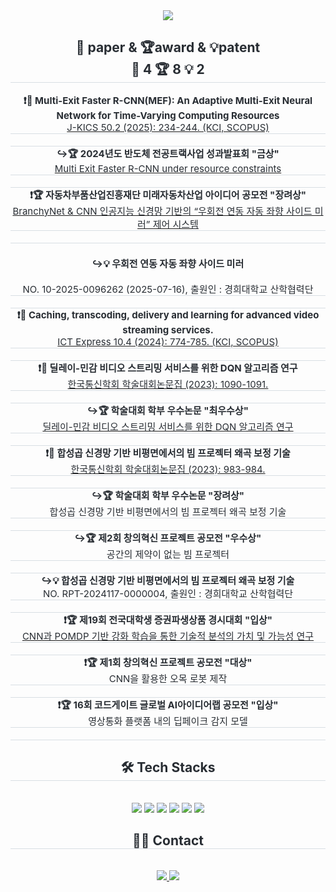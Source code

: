 <div align= "center">
    <img src="https://capsule-render.vercel.app/api?type=rounded&color=fdc158&height=150&text=hskim%20:%20Hyeonsu%20Kim&animation=&fontColor=ffffff&fontSize=40" />
    </div>
    <div align= "center"> 
    <h2 style="border-bottom: 1px solid #d8dee4; color: #282d33;"> 📝 paper  &  🏆award  &  💡patent <br/> 📝 4     🏆 8     💡 2 </h2> 
        <div style="font-weight: 700; font-size: 15px; text-align: center; color: #282d33;"> ❗📝 Multi-Exit Faster R-CNN(MEF): An Adaptive Multi-Exit Neural Network for Time-Varying Computing Resources </div> 
        <a href="https://www.dbpia.co.kr/Journal/articleDetail?nodeId=NODE12077539" target="_blank">
        <div style="border-bottom: 1px solid #d8dee4; font-size: 15px; text-align: center; color: #282d33;"> J-KICS 50.2 (2025): 234-244. (KCI, SCOPUS) </div>
        </a>
        <div style="border-bottom: 1px solid #d8dee4; font-size: 15px; text-align: center; color: #282d33;">   <br>   </div>
        <div style="font-weight: 700; font-size: 15px; text-align: center; color: #282d33;"> ↪️🏆 2024년도 반도체 전공트랙사업 성과발표회 "금상" </div> 
        <a href="https://github.com/GooDongWoo/branchy_fast_r_cnn_net" target="_blank">
        <div style="border-bottom: 1px solid #d8dee4; font-size: 15px; text-align: center; color: #282d33;"> Multi Exit Faster R-CNN under resource constraints </div> 
        </a>        
        <div style="border-bottom: 1px solid #d8dee4; font-size: 15px; text-align: center; color: #282d33;">   <br>   </div>        
        <div style="font-weight: 700; font-size: 15px; text-align: center; color: #282d33;"> ❗🏆 자동차부품산업진흥재단 미래자동차산업 아이디어 공모전 "장려상" </div> 
        <a href="https://github.com/hskim0584/branchy_net_cnn_Automatic_leftturn_sidemirror" target="_blank">
        <div style="border-bottom: 1px solid #d8dee4; font-size: 15px; text-align: center; color: #282d33;"> BranchyNet & CNN 인공지능 신경망 기반의 “우회전 연동 자동 좌향 사이드 미러” 제어 시스템 </div> 
        </a>
        <div style="border-bottom: 1px solid #d8dee4; font-size: 15px; text-align: center; color: #282d33;">   <br>   </div>
        <h4 style="font-weight: 700; font-size: 15px; text-align: center; color: #282d33;"> ↪️💡 우회전 연동 자동 좌향 사이드 미러 </h4> 
        <div style="border-bottom: 1px solid #d8dee4; font-size: 15px; text-align: center; color: #282d33;"> NO. 10-2025-0096262 (2025-07-16), 출원인 : 경희대학교 산학협력단 </div>         
        <div style="border-bottom: 1px solid #d8dee4; font-size: 15px; text-align: center; color: #282d33;">   <br>   </div>
        <div style="font-weight: 700; font-size: 15px; text-align: center; color: #282d33;"> ❗📝 Caching, transcoding, delivery and learning for advanced video streaming services. </div> 
        <a href="https://www.sciencedirect.com/science/article/pii/S2405959524000626" target="_blank">
        <div style="border-bottom: 1px solid #d8dee4; font-size: 15px; text-align: center; color: #282d33;"> ICT Express 10.4 (2024): 774-785. (KCI, SCOPUS) </div>
        </a>
        <div style="border-bottom: 1px solid #d8dee4; font-size: 15px; text-align: center; color: #282d33;">  <br> </div>
        <div style="font-weight: 700; font-size: 15px; text-align: center; color: #282d33;"> ❗📝 딜레이-민감 비디오 스트리밍 서비스를 위한 DQN 알고리즘 연구 </div> 
        <a href="https://www.dbpia.co.kr/Journal/articleDetail?nodeId=NODE11227755" target="_blank">
        <div style="border-bottom: 1px solid #d8dee4; font-size: 15px; text-align: center; color: #282d33;"> 한국통신학회 학술대회논문집 (2023): 1090-1091.</div>
        </a>
        <div style="border-bottom: 1px solid #d8dee4; font-size: 15px; text-align: center; color: #282d33;">   <br> </div>
        <div style="font-weight: 700; font-size: 15px; text-align: center; color: #282d33;"> ↪️🏆 학술대회 학부 우수논문 "최우수상" </div>
        <a href="https://github.com/hskim0584/DQN_Delay-Sensitive_video_streaming_service/tree/main" target="_blank">
        <div style="border-bottom: 1px solid #d8dee4; font-size: 15px; text-align: center; color: #282d33;"> 딜레이-민감 비디오 스트리밍 서비스를 위한 DQN 알고리즘 연구 </div> 
        </a>
        <div style="border-bottom: 1px solid #d8dee4; font-size: 15px; text-align: center; color: #282d33;">   <br> </div>
        <div style="font-weight: 700; font-size: 15px; text-align: center; color: #282d33;"> ❗📝 합성곱 신경망 기반 비평면에서의 빔 프로젝터 왜곡 보정 기술 </div> 
        <a href="https://www.dbpia.co.kr/Journal/articleDetail?nodeId=NODE11667616" target="_blank">
        <div style="border-bottom: 1px solid #d8dee4; font-size: 15px; text-align: center; color: #282d33;"> 한국통신학회 학술대회논문집 (2023): 983-984.</div>
        </a>
        <div style="border-bottom: 1px solid #d8dee4; font-size: 15px; text-align: center; color: #282d33;">   <br>  </div>
        <div style="font-weight: 700; font-size: 15px; text-align: center; color: #282d33;"> ↪️🏆 학술대회 학부 우수논문 "장려상" </div> 
        <div style="border-bottom: 1px solid #d8dee4; font-size: 15px; text-align: center; color: #282d33;"> 합성곱 신경망 기반 비평면에서의 빔 프로젝터 왜곡 보정 기술 </div> 
        <div style="border-bottom: 1px solid #d8dee4; font-size: 15px; text-align: center; color: #282d33;">   <br>   </div>
        <div style="font-weight: 700; font-size: 15px; text-align: center; color: #282d33;"> ↪️🏆 제2회 창의혁신 프로젝트 공모전 "우수상" </div> 
        <div style="border-bottom: 1px solid #d8dee4; font-size: 15px; text-align: center; color: #282d33;"> 공간의 제약이 없는 빔 프로젝터</div> 
        <div style="border-bottom: 1px solid #d8dee4; font-size: 15px; text-align: center; color: #282d33;">   <br>   </div>
        <div style="font-weight: 700; font-size: 15px; text-align: center; color: #282d33;"> ↪️💡 ﻿합성곱 신경망 기반 비평면에서의 빔 프로젝터 왜곡 보정 기술 </div> 
        <div style="border-bottom: 1px solid #d8dee4; font-size: 15px; text-align: center; color: #282d33;"> NO. RPT-2024117-0000004, 출원인 : 경희대학교 산학협력단 </div> 
        <div style="border-bottom: 1px solid #d8dee4; font-size: 15px; text-align: center; color: #282d33;">   <br>   </div>
        <div style="font-weight: 700; font-size: 15px; text-align: center; color: #282d33;"> ❗🏆 제19회 전국대학생 증권파생상품 경시대회 "입상" </div> 
        <a href="https://github.com/hskim0584/DQN_based_BTC_Trading_Algorithm" target="_blank">
        <div style="border-bottom: 1px solid #d8dee4; font-size: 15px; text-align: center; color: #282d33; "> CNN과 POMDP 기반 강화 학습을 통한 기술적 분석의 가치 및 가능성 연구 </div></a>
        <div style="border-bottom: 1px solid #d8dee4; font-size: 15px; text-align: center; color: #282d33;">  <br>   </div>
        <div style="font-weight: 700; font-size: 15px; text-align: center; color: #282d33;"> ❗🏆 제1회 창의혁신 프로젝트 공모전 "대상" </div> 
        <div style="border-bottom: 1px solid #d8dee4; font-size: 15px; text-align: center; color: #282d33;"> CNN을 활용한 오목 로봇 제작 </div> 
        <div style="border-bottom: 1px solid #d8dee4; font-size: 15px; text-align: center; color: #282d33;">  <br>   </div>
        <div style="font-weight: 700; font-size: 15px; text-align: center; color: #282d33;"> ❗🏆 16회 코드게이트 글로벌 AI아이디어랩 공모전 "입상" </div> 
        <div style="border-bottom: 1px solid #d8dee4; font-size: 15px; text-align: center; color: #282d33;"> 영상통화 플랫폼 내의 딥페이크 감지 모델 </div> 
        <div style="border-bottom: 1px solid #d8dee4; font-size: 15px; text-align: center; color: #282d33;">   <br>  </div>
    </div>
    <div align= "center">
    <h2 style="border-bottom: 1px solid #d8dee4; color: #282d33;"> 🛠️ Tech Stacks </h2> <br> 
    <div style="margin: 0 auto; text-align: center;" align= "center"> <img src="https://img.shields.io/badge/Python-3776AB?style=flat&logo=Python&logoColor=white">
          <img src="https://img.shields.io/badge/PyTorch-EE4C2C?style=flat&logo=PyTorch&logoColor=white">
          <img src="https://img.shields.io/badge/Tensorflow-FF6F00?style=flat&logo=Tensorflow&logoColor=white">
          <img src="https://img.shields.io/badge/Keras-D00000?style=flat&logo=Keras&logoColor=white">
          <img src="https://img.shields.io/badge/C-A8B9CC?style=flat&logo=C&logoColor=white">
          <img src="https://img.shields.io/badge/C++-00599C?style=flat&logo=C%2B%2B&logoColor=white">
          </div>
    </div>
    <div align= "center">
    <h2 style="border-bottom: 1px solid #d8dee4; color: #282d33;"> 🧑‍💻 Contact </h2> <br> 
    <div align= "center"> <a href=https://www.instagram.com/bibum_hysu/> <img src="https://img.shields.io/badge/Instagram-E4405F?style=flat&logo=Instagram&logoColor=white&link=bibum_hysu"> </a>
         <a href=mailto:nan111nan78@gamil.com> <img src="https://img.shields.io/badge/Gmail-EA4335?style=flat&logo=Gmail&logoColor=white&link=mailto:nan111nan78@gamil.com"> </a>
          </div>  <br> 
    <div align= "center">  </div> 
    </div>
